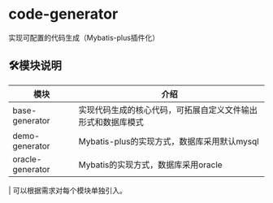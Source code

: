 # code-generator
实现可配置的代码生成（Mybatis-plus插件化）


## 🛠模块说明

| 模块                |     介绍                                                                          |
| -------------------|---------------------------------------------------------------------------------- |
| base-generator         |     实现代码生成的核心代码，可拓展自定义文件输出形式和数据库模式                                             |
| demo-generator |     Mybatis-plus的实现方式，数据库采用默认mysql                        |
| oracle-generator       |     Mybatis的实现方式，数据库采用oracle                                                                     |
| 
可以根据需求对每个模块单独引入。
